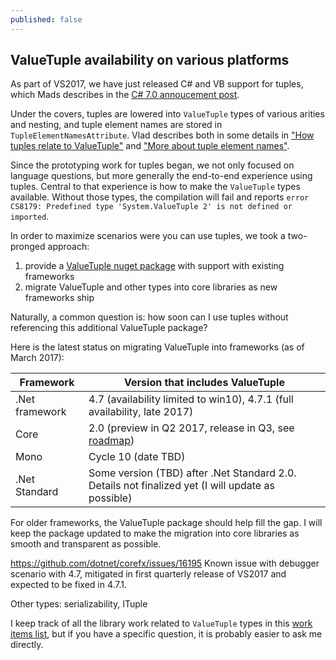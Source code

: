 ```yaml
---
published: false
---
```

## ValueTuple availability on various platforms

As part of VS2017, we have just released C# and VB support for tuples, which Mads describes in the [C# 7.0 annoucement post](https://blogs.msdn.microsoft.com/dotnet/2017/03/09/new-features-in-c-7-0/).

Under the covers, tuples are lowered into `ValueTuple` types of various arities and nesting, and tuple element names are stored in `TupleElementNamesAttribute`. Vlad describes both in some details in ["How tuples relate to ValueTuple"](http://mustoverride.com/tuples_valuetuple/) and ["More about tuple element names"](http://mustoverride.com/tuples_names/).

Since the prototyping work for tuples began, we not only focused on language questions, but more generally the end-to-end experience using tuples. Central to that experience is how to make the `ValueTuple` types available. 
Without those types, the compilation will fail and reports `error CS8179: Predefined type 'System.ValueTuple 2' is not defined or imported`.

In order to maximize scenarios were you can use tuples, we took a two-pronged approach:
1. provide a [ValueTuple nuget package](https://www.nuget.org/packages/System.ValueTuple) with support with existing frameworks
2. migrate ValueTuple and other types into core libraries as new frameworks ship

Naturally, a common question is: how soon can I use tuples without referencing this additional ValueTuple package?

Here is the latest status on migrating ValueTuple into frameworks (as of March 2017):

| Framework | Version that includes ValueTuple |
|-----------|----------------------------------|
| .Net framework | 4.7 (availability limited to win10), 4.7.1 (full availability, late 2017) |
| Core | 2.0 (preview in Q2 2017, release in Q3, see [roadmap](https://github.com/dotnet/core/blob/master/roadmap.md)) |
| Mono | Cycle 10 (date TBD) |
| .Net Standard | Some version (TBD) after .Net Standard 2.0. Details not finalized yet (I will update as possible) | 

For older frameworks, the ValueTuple package should help fill the gap. I will keep the package updated to make the migration into core libraries as smooth and transparent as possible.

https://github.com/dotnet/corefx/issues/16195
Known issue with debugger scenario with 4.7, mitigated in first quarterly release of VS2017 and expected to be fixed in 4.7.1.

Other types: serializability, ITuple

I keep track of all the library work related to `ValueTuple` types in this [work items list](https://github.com/dotnet/roslyn/issues/13177), but if you have a specific question, it is probably easier to ask me directly.
